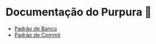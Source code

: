 # Documentação do Purpura 🩷

- [Padrão de Banco](./padrao_banco.md)
- [Padrão de Commit](./padrao_commit.md)
